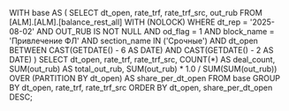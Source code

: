 WITH base AS (
    SELECT
        dt_open,
        rate_trf,
        rate_trf_src,
        out_rub
    FROM [ALM].[ALM].[balance_rest_all] WITH (NOLOCK)
    WHERE 
        dt_rep = '2025-08-02'
        AND OUT_RUB IS NOT NULL
        AND od_flag = 1
        AND block_name = 'Привлечение ФЛ'
        AND section_name IN ('Срочные')
        AND dt_open BETWEEN CAST(GETDATE() - 6 AS DATE) AND CAST(GETDATE() - 2 AS DATE)
)
SELECT
    dt_open,
    rate_trf,
    rate_trf_src,
    COUNT(*) AS deal_count,
    SUM(out_rub) AS total_out_rub,
    SUM(out_rub) * 1.0 / SUM(SUM(out_rub)) OVER (PARTITION BY dt_open) AS share_per_dt_open
FROM base
GROUP BY dt_open, rate_trf, rate_trf_src
ORDER BY dt_open, share_per_dt_open DESC;
